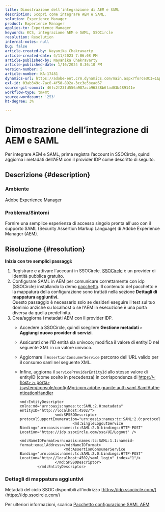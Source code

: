 ```yaml
---
title: Dimostrazione dell’integrazione di AEM e SAML
description: Scopri come integrare AEM e SAML.
solution: Experience Manager
product: Experience Manager
applies-to: Experience Manager
keywords: KCS, integrazione AEM e SAML, SSOCircle
resolution: Resolution
internal-notes: null
bug: false
article-created-by: Nayanika Chakravarty
article-created-date: 4/11/2023 7:06:08 PM
article-published-by: Nayanika Chakravarty
article-published-date: 1/16/2024 8:36:10 PM
version-number: 5
article-number: KA-17481
dynamics-url: https://adobe-ent.crm.dynamics.com/main.aspx?forceUCI=1&pagetype=entityrecord&etn=knowledgearticle&id=504776e7-9bd8-ed11-a7c7-6045bd006b4b
exl-id: 03ab349c-7ac0-4f58-892a-3cc3e5bead67
source-git-commit: 46fc2f23fd556a987acb96338b6fad03b489141e
workflow-type: tm+mt
source-wordcount: '253'
ht-degree: 3%

---
```


# Dimostrazione dell’integrazione di AEM e SAML


Per integrare AEM e SAML, prima registra l’account in SSOCircle, quindi aggiorna i metadati dell’AEM con il provider IDP come descritto di seguito.

## Descrizione {#description}


### <b>Ambiente</b>

Adobe Experience Manager

### <b>Problema/Sintomi</b>

Fornire una semplice esperienza di accesso singolo pronta all&#39;uso con il supporto SAML (Security Assertion Markup Language) di Adobe Experience Manager (AEM).


## Risoluzione {#resolution}


<b>Inizia con tre semplici passaggi:</b>

1. Registrare e attivare l&#39;account in SSOCircle. [SSOCircle](https://www.ssocircle.com/en/) è un provider di identità pubblica gratuito.
2. Configurare SAML in AEM per comunicare correttamente con idp (SSOCircle) installando la demo [pacchetto](https://files.acrobat.com/a/preview/d0017bf5-c35a-483e-80a0-d6bfb0526299). Il contenuto del pacchetto e la mappatura della configurazione sono trattati nella sezione <b>Dettagli di mappatura aggiuntivi.</b>\
   Questo passaggio è necessario solo se desideri eseguire il test sul tuo dominio anziché su localhost o se l’AEM in esecuzione è una porta diversa da quella predefinita.
3. Crea/aggiorna i metadati AEM con il provider IDP.
   - Accedere a SSOCircle, quindi scegliere <b>Gestione metadati</b> `>`  <b>Aggiungi nuovo provider di servizi</b>.
   - Assicurati che l’ID entità sia univoco; modifica il valore di entityID nel seguente XML in un valore univoco.
   - Aggiornare il `AssertionConsumerService` percorso dell&#39;URL valido per il consumo saml nel seguente XML.
   - Infine, aggiorna il `serviceProviderEntityId` allo stesso valore di entityID (come scelto in precedenza) in corrispondenza di [https://`<` host`>` :`<` porta`>` /system/console/configMgr/com.adobe.granite.auth.saml.SamlAuthenticationHandler](https://&lt;host>:&lt;port>/system/console/configMgr/com.adobe.granite.auth.saml.SamlAuthenticationHandler)


     ```
     <md:EntityDescriptor xmlns:md="urn:oasis:names:tc:SAML:2.0:metadata" entityID="http://localhost:4502/">
                     <md:SPSSODescriptor protocolSupportEnumeration="urn:oasis:names:tc:SAML:2.0:protocol">
                             <md:SingleLogoutService Binding="urn:oasis:names:tc:SAML:2.0:bindings:HTTP-POST" Location="https://idp.ssocircle.com/sso/UI/Logout" />
                             <md:NameIDFormat>urn:oasis:names:tc:SAML:1.1:nameid-format:emailAddress</md:NameIDFormat>        
                         <md:AssertionConsumerService Binding="urn:oasis:names:tc:SAML:2.0:bindings:HTTP-POST" Location="http://localhost:4502/saml_login" index="1"/>    
                     </md:SPSSODescriptor>
             </md:EntityDescriptor>
     ```


### Dettagli di mappatura aggiuntivi

Metadati del ciclo SSOC disponibili all&#39;indirizzo [https://idp.ssocircle.com/](https://idp.ssocircle.com/)

Per ulteriori informazioni, scarica [Pacchetto configurazione SAML AEM](https://files.acrobat.com/a/preview/d0017bf5-c35a-483e-80a0-d6bfb0526299)
